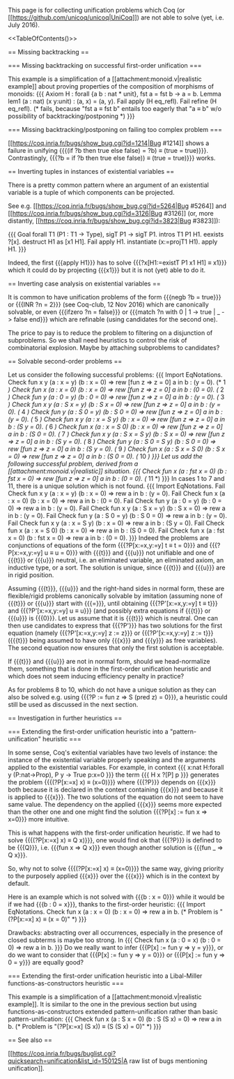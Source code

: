 This page is for collecting unification problems which Coq (or [[https://github.com/unicoq/unicoq|UniCoq]]) are not able to solve (yet, i.e. July 2016).

<<TableOfContents()>>

== Missing backtracking ==

=== Missing backtracking on successful first-order unification ===

This example is a simplification of a [[attachment:monoid.v|realistic example]] about proving properties of the composition of morphisms of monoids:
{{{
Axiom H : forall {a b : nat * unit}, fst a = fst b -> a = b.
Lemma lem1 (a : nat) (x y:unit) : (a, x) = (a, y).
Fail apply (H eq_refl).
Fail refine (H eq_refl).
(* fails, because "fst a ≡ fst b" entails too eagerly that "a ≡ b" w/o possibility of backtracking/postponing *)
}}}

=== Missing backtracking/postponing on failing too complex problem ===

[[https://coq.inria.fr/bugs/show_bug.cgi?id=1214|Bug #1214]] shows a failure in unifying {{{(if ?b then true else false) = ?b) ≡ (true = true)}}}. Contrastingly, {{{?b = if ?b then true else false)) ≡ (true = true)}}} works.

== Inverting tuples in instances of existential variables ==

There is a pretty common pattern where an argument of an existential variable is a tuple of which components can be projected.

See e.g. [[https://coq.inria.fr/bugs/show_bug.cgi?id=5264|Bug #5264]] and [[https://coq.inria.fr/bugs/show_bug.cgi?id=3126|Bug #3126]] (or, more distantly, [[https://coq.inria.fr/bugs/show_bug.cgi?id=3823|Bug #3823]]):

{{{
Goal forall T1 (P1 : T1 -> Type), sigT P1 -> sigT P1.
intros T1 P1 H1.
eexists ?[x].
destruct H1 as [x1 H1].
Fail apply H1.
instantiate (x:=projT1 H1).
apply H1.
}}}

Indeed, the first {{{apply H1}}} has to solve {{{?x[H1:=existT P1 x1 H1] ≡ x1}}} which it could do by projecting {{{x1}}} but it is not (yet) able to do it.

== Inverting case analysis on existential variables ==

It is common to have unification problems of the form {{{negb ?b = true}}} or {{{INR ?n = 2}}} (see Coq-club, 12 Nov 2016) which are canonically solvable, or even {{{ifzero ?n = false}}} or {{{match ?n with 0 | 1 -> true | _ -> false end}}} which are refinable (using candidates for the second one).

The price to pay is to reduce the problem to filtering on a disjunction of subproblems. So we shall need heuristics to control the risk of combinatorial explosion. Maybe by attaching subproblems to candidates?

== Solvable second-order problems ==

Let us consider the following successful problems:
{{{
Import EqNotations.
Check fun x y (a : x = y)     (b : x = 0)   => rew [fun z => z = 0] a in b : (y = 0). (* 1 *)
Check fun x   (a : x = 0)     (b : x = 0)   => rew [fun z => z = 0] a in b : (0 = 0). (* 2 *)
Check fun   y (a : 0 = y)     (b : 0 = 0)   => rew [fun z => z = 0] a in b : (y = 0). (* 3 *)
Check fun x y (a : S x = y)   (b : S x = 0) => rew [fun z => z = 0] a in b : (y = 0). (* 4 *)
Check fun   y (a : S 0 = y)   (b : S 0 = 0) => rew [fun z => z = 0] a in b : (y = 0). (* 5 *)
Check fun x y (a : x = S y)   (b : x = 0)   => rew [fun z => z = 0] a in b : (S y = 0). (* 6 *)
Check fun x   (a : x = S 0)   (b : x = 0)   => rew [fun z => z = 0] a in b : (S 0 = 0). (* 7 *)
Check fun x y (a : S x = S y) (b : S x = 0) => rew [fun z => z = 0] a in b : (S y = 0). (* 8 *)
Check fun   y (a : S 0 = S y) (b : S 0 = 0) => rew [fun z => z = 0] a in b : (S y = 0). (* 9 *)
Check fun x   (a : S x = S 0) (b : S x = 0) => rew [fun z => z = 0] a in b : (S 0 = 0). (* 10 *)
}}}
Let us add the following successful problem, derived from a [[attachment:monoid.v|realistic]] situation.
{{{
Check fun x   (a : fst x = 0) (b : fst x = 0) => rew [fun z => z = 0] a in b : (0 = 0). (* 11 *)
}}}
In cases 1 to 7 and 11, there is a unique solution which is not found.
{{{
Import EqNotations.
Fail Check fun x y (a : x = y)     (b : x = 0)   => rew a in b : (y = 0).
Fail Check fun x   (a : x = 0)     (b : x = 0)   => rew a in b : (0 = 0).
Fail Check fun   y (a : 0 = y)     (b : 0 = 0)   => rew a in b : (y = 0).
Fail Check fun x y (a : S x = y)   (b : S x = 0) => rew a in b : (y = 0).
Fail Check fun   y (a : S 0 = y)   (b : S 0 = 0) => rew a in b : (y = 0).
Fail Check fun x y (a : x = S y)   (b : x = 0)   => rew a in b : (S y = 0).
Fail Check fun x   (a : x = S 0)   (b : x = 0)   => rew a in b : (S 0 = 0).
Fail Check fun x   (a : fst x = 0) (b : fst x = 0) => rew a in b : (0 = 0).
}}}
Indeed the problems are conjunctions of equations of the form {{{?P[x:=x,y:=y] t ≡ t = 0}}} and {{{?P[x:=x,y:=y] u ≡ u = 0}}} with {{{t}}} and {{{u}}} not unifiable and one of {{{t}}} or {{{u}}} neutral, i.e. an eliminated variable, an eliminated axiom, an inductive type, or a sort. The solution is unique, since {{{t}}} and {{{u}}} are in rigid position.

Assuming {{{t}}}, {{{u}}} and the right-hand sides in normal form, these are flexible/rigid problems canonically solvable by imitation (assuming none of {{{t}}} or {{{u}}} start with {{{=}}}, until obtaining {{{?P'[x:=x,y:=y] t ≡ t}}} and {{{?P'[x:=x,y:=y] u ≡ u}}} (and possibly extra equations if {{{t}}} or {{{u}}} is {{{0}}}. Let us assume that it is {{{t}}} which is neutral. One can then use candidates to express that {{{?P'}}} has two solutions for the first equation (namely {{{?P'[x:=x,y:=y] z := z}}} or {{{?P'[x:=x,y:=y] z := t}}} ({{{t}}} being assumed to have only {{{x}}} and {{{y}}} as free variables). The second equation now ensures that only the first solution is acceptable.

If {{{t}}} and {{{u}}} are not in normal form, should we head-normalize them, something that is done in the first-order unification heuristic and which does not seem inducing efficiency penalty in practice?

As for problems 8 to 10, which do not have a unique solution as they can also be solved e.g. using {{{?P := fun z => S (pred z) = 0}}}, a heuristic could still be used as discussed in the next section.

== Investigation in further heuristics ==

=== Extending the first-order unification heuristic into a "pattern-unification" heuristic ===

In some sense, Coq's exitential variables have two levels of instance: the instance of the existential variable properly speaking and the arguments applied to the existential variables. For example, in context
{{{
x:nat
H:forall y (P:nat->Prop), P y -> True
p:x=0
}}}
the term
{{{
H x ?[P] p
}}}
generates the problem {{{(?P[x:=x] x) ≡ (x=0)}}} where {{{?P}}} depends on {{{x}}} both because it is declared in the context containing {{{x}}} and because it is applied to {{{x}}}. The two solutions of the equation do not seem to have same value. The dependency on the applied {{{x}}} seems more expected than the other one and one might find the solution {{{?P[x] := fun x => x=0}}} more intuitive.

This is what happens with the first-order unification heuristic. If we had to solve {{{(?P[x:=x] x) ≡ Q x)}}}, one would find ok that {{{?P}}} is defined to be {{{Q}}}, i.e. {{{fun x => Q x}}} even though another solution is {{{fun _ => Q x}}}.

So, why not to solve {{{(?P[x:=x] x) ≡ (x=0)}}} the same way, giving priority to the purposely applied {{{x}}} over the {{{x}}} which is in the context by default.

Here is an example which is not solved with {{{b : x = 0}}} while it would be if we had {{{b : 0 = x}}}, thanks to the first-order heuristic:
{{{
Import EqNotations.
Check fun x (a : x = 0) (b : x = 0) => rew a in b.
(* Problem is "(?P[x:=x] x) ≡ (x = 0)" *)
}}}

Drawbacks: abstracting over all occurrences, especially in the presence of closed subterms is maybe too strong. In
{{{
Check fun x (a : 0 = x) (b : 0 = 0) => rew a in b.
}}}
Do we really want to infer {{{P[x] := fun y => y = y}}}, or do we want to consider that {{{P[x] := fun y => y = 0}}} or {{{P[x] := fun y => 0 = y}}} are equally good?

=== Extending the first-order unification heuristic into a Libal-Miller functions-as-constructors heuristic ===

This example is a simplification of a [[attachment:monoid.v|realistic example]]. It is similar to the one in the previous section but using functions-as-constructors extended pattern-unification rather than basic pattern-unification:
{{{
Check fun x (a : S x = 0) (b : S (S x) = 0) => rew a in b.
(* Problem is "(?P[x:=x] (S x)) ≡ (S (S x) = 0)" *)
}}}

== See also ==

[[https://coq.inria.fr/bugs/buglist.cgi?quicksearch=unification&list_id=150125|A raw list of bugs mentioning unification]].
